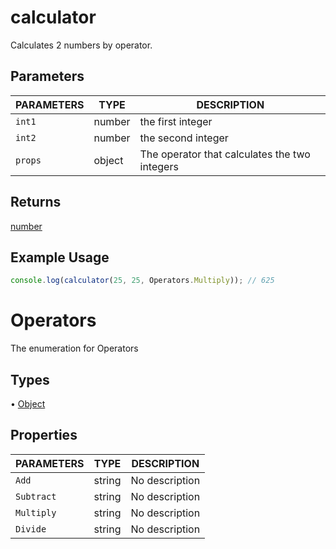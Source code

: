 # calculator

Calculates 2 numbers by operator.

## Parameters

| PARAMETERS | TYPE | DESCRIPTION |
| ---------- | ---- | ----------- |
| `int1`     | number | the first integer |
| `int2`     | number | the second integer |
| `props`     | object | The operator that calculates the two integers |

## Returns

[number](https://developer.mozilla.org/en-US/docs/Web/JavaScript/Reference/Global_Objects/Number)

## Example Usage

```js
console.log(calculator(25, 25, Operators.Multiply)); // 625
```

# Operators

The enumeration for Operators

## Types

• [Object](https://developer.mozilla.org/en-US/docs/Web/JavaScript/Reference/Global_Objects/Object)

## Properties

| PARAMETERS | TYPE | DESCRIPTION |
| ---------- | ---- | ----------- |
| `Add`      | string | No description |
| `Subtract` | string | No description |
| `Multiply` | string | No description |
| `Divide`   | string | No description |

